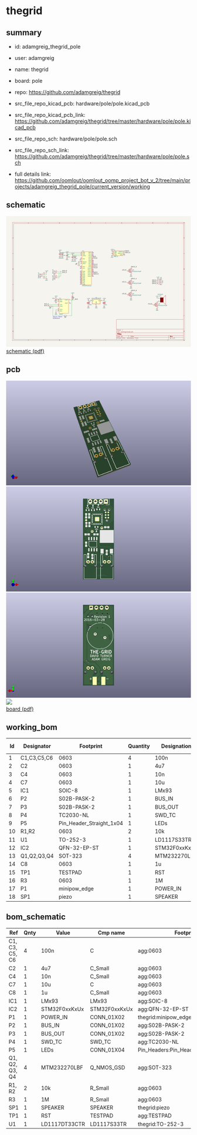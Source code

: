# thegrid
 
## summary 
* id: adamgreig_thegrid_pole
* user: adamgreig
* name: thegrid
* board: pole
* repo: https://github.com/adamgreig/thegrid
* src_file_repo_kicad_pcb: hardware/pole/pole.kicad_pcb
* src_file_repo_kicad_pcb_link: https://github.com/adamgreig/thegrid/tree/master/hardware/pole/pole.kicad_pcb


* src_file_repo_sch: hardware/pole/pole.sch
* src_file_repo_sch_link: https://github.com/adamgreig/thegrid/tree/master/hardware/pole/pole.sch
* full details link: https://github.com/oomlout/oomlout_oomp_project_bot_v_2/tree/main/projects/adamgreig_thegrid_pole/current_version/working  

## schematic  
![](working_schematic_600.png)  
[schematic (pdf)](working_schematic.pdf)  

## pcb  
![](working_3d_600.png) 
![](working_3d_front_600.png)  
![](working_3d_back_600.png)  
![](working_600.png)  
[board (pdf)](working.pdf)  

## working_bom
| Id | Designator | Footprint | Quantity | Designation | Supplier and ref |  | None | 
| --- | --- | --- | --- | --- | --- | --- | --- | 
| 1 | C1,C3,C5,C6 | 0603 | 4 | 100n |  |  | [''] | 
| 2 | C2 | 0603 | 1 | 4u7 |  |  | [''] | 
| 3 | C4 | 0603 | 1 | 10n |  |  | [''] | 
| 4 | C7 | 0603 | 1 | 10u |  |  | [''] | 
| 5 | IC1 | SOIC-8 | 1 | LMx93 |  |  | [''] | 
| 6 | P2 | S02B-PASK-2 | 1 | BUS_IN |  |  | [''] | 
| 7 | P3 | S02B-PASK-2 | 1 | BUS_OUT |  |  | [''] | 
| 8 | P4 | TC2030-NL | 1 | SWD_TC |  |  | [''] | 
| 9 | P5 | Pin_Header_Straight_1x04 | 1 | LEDs |  |  | [''] | 
| 10 | R1,R2 | 0603 | 2 | 10k |  |  | [''] | 
| 11 | U1 | TO-252-3 | 1 | LD1117S33TR |  |  | [''] | 
| 12 | IC2 | QFN-32-EP-ST | 1 | STM32F0xxKxUx |  |  | [''] | 
| 13 | Q1,Q2,Q3,Q4 | SOT-323 | 4 | MTM232270LBF |  |  | [''] | 
| 14 | C8 | 0603 | 1 | 1u |  |  | [''] | 
| 15 | TP1 | TESTPAD | 1 | RST |  |  | [''] | 
| 16 | R3 | 0603 | 1 | 1M |  |  | [''] | 
| 17 | P1 | minipow_edge | 1 | POWER_IN |  |  | [''] | 
| 18 | SP1 | piezo | 1 | SPEAKER |  |  | [''] | 


## bom_schematic
| Ref | Qnty | Value | Cmp name | Footprint | Description | Vendor | DNP | 
| --- | --- | --- | --- | --- | --- | --- | --- | 
| C1, C3, C5, C6 | 4 | 100n | C | agg:0603 |  |  |  | 
| C2 | 1 | 4u7 | C_Small | agg:0603 |  |  |  | 
| C4 | 1 | 10n | C_Small | agg:0603 |  |  |  | 
| C7 | 1 | 10u | C | agg:0603 |  |  |  | 
| C8 | 1 | 1u | C_Small | agg:0603 |  |  |  | 
| IC1 | 1 | LMx93 | LMx93 | agg:SOIC-8 |  |  |  | 
| IC2 | 1 | STM32F0xxKxUx | STM32F0xxKxUx | agg:QFN-32-EP-ST |  |  |  | 
| P1 | 1 | POWER_IN | CONN_01X02 | thegrid:minipow_edge |  |  |  | 
| P2 | 1 | BUS_IN | CONN_01X02 | agg:S02B-PASK-2 |  |  |  | 
| P3 | 1 | BUS_OUT | CONN_01X02 | agg:S02B-PASK-2 |  |  |  | 
| P4 | 1 | SWD_TC | SWD_TC | agg:TC2030-NL |  |  |  | 
| P5 | 1 | LEDs | CONN_01X04 | Pin_Headers:Pin_Header_Straight_1x04 |  |  |  | 
| Q1, Q2, Q3, Q4 | 4 | MTM232270LBF | Q_NMOS_GSD | agg:SOT-323 |  |  |  | 
| R1, R2 | 2 | 10k | R_Small | agg:0603 |  |  |  | 
| R3 | 1 | 1M | R_Small | agg:0603 |  |  |  | 
| SP1 | 1 | SPEAKER | SPEAKER | thegrid:piezo |  |  |  | 
| TP1 | 1 | RST | TESTPAD | agg:TESTPAD |  |  |  | 
| U1 | 1 | LD1117DT33CTR | LD1117S33TR | thegrid:TO-252-3 |  |  |  | 




